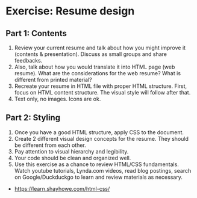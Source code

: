 # Exercise: Resume design

## Part 1: Contents

1. Review your current resume and talk about how you might improve it (contents & presentation). Discuss as small groups and share feedbacks.
1. Also, talk about how you would translate it into HTML page (web resume). What are the considerations for the web resume? What is different from printed material?
1. Recreate your resume in HTML file with proper HTML structure. First, focus on HTML content structure. The visual style will follow after that.
1. Text only, no images. Icons are ok.

## Part 2: Styling

1. Once you have a good HTML structure, apply CSS to the document.
1. Create 2 different visual design concepts for the resume. They should be different from each other.
1. Pay attention to visual hierarchy and legibility.
1. Your code should be clean and organized well.
1. Use this exercise as a chance to review HTML/CSS fundamentals. Watch youtube tutorials, Lynda.com videos, read blog postings, search on Google/Duckduckgo to learn and review materials as necessary.
  - https://learn.shayhowe.com/html-css/

